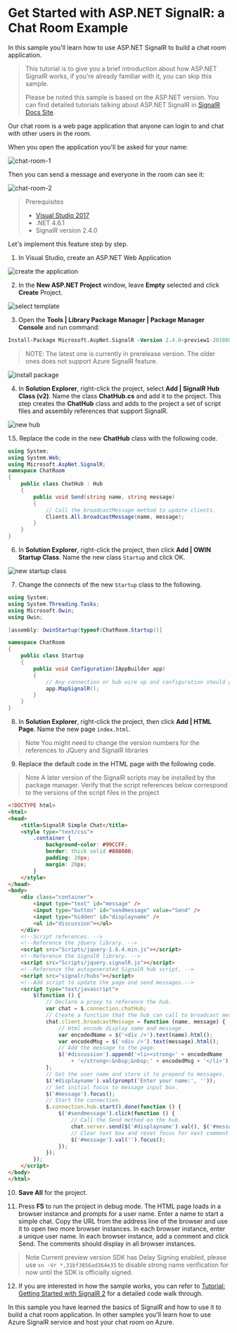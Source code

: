 # Get Started with ASP.NET SignalR: a Chat Room Example

In this sample you'll learn how to use ASP.NET SignalR to build a chat room application.

> This tutorial is to give you a brief introduction about how ASP.NET SignalR works, if you're already familiar with it, you can skip this sample.
>
> Please be noted this sample is based on the ASP.NET version. You can find detailed tutorials talking about ASP.NET SignalR in [SignalR Docs Site](https://docs.microsoft.com/en-us/aspnet/signalr/).

Our chat room is a web page application that anyone can login to and chat with other users in the room.

When you open the application you'll be asked for your name:

![chat-room-1](../images/1.chat-room-1.png)

Then you can send a message and everyone in the room can see it:

![chat-room-2](../images/1.chat-room-2.png)

> Prerequisites
> * [Visual Studio 2017](https://visualstudio.microsoft.com/downloads/)
> * .NET 4.6.1
> * SignalR version 2.4.0

Let's implement this feature step by step.

1. In Visual Studio, create an ASP.NET Web Application

![create the application](../images/1-1.create.png)

2. In the **New ASP.NET Project** window, leave **Empty** selected and click **Create** Project.

![select template](../images/1-2.select.template.png)

   
3. Open the **Tools | Library Package Manager | Package Manager Console** and run command:

```ps
Install-Package Microsoft.AspNet.SignalR -Version 2.4.0-preview1-20180918-02 -Source https://dotnet.myget.org/F/aspnet-signalr/api/v3/index.json
```

> NOTE: The latest one is currently in prerelease version. The older ones does not support Azure SignalR feature.

![install package](../images/1-3.package.png)

4. In **Solution Explorer**, right-click the project, select **Add | SignalR Hub Class (v2)**. Name the class **ChatHub.cs** and add it to the project. This step creates the **ChatHub** class and adds to the project a set of script files and assembly references that support SignalR.

![new hub](../images/1-4.new.hub.png)

1.5. Replace the code in the new **ChatHub** class with the following code.

```csharp
using System;
using System.Web;
using Microsoft.AspNet.SignalR;
namespace ChatRoom
{
    public class ChatHub : Hub
    {
        public void Send(string name, string message)
        {
            // Call the broadcastMessage method to update clients.
            Clients.All.broadcastMessage(name, message);
        }
    }
}
```

6. In **Solution Explorer**, right-click the project, then click **Add | OWIN Startup Class**. Name the new class `Startup` and click OK.

![new startup class](../images/1-6.new.startup.png)

7. Change the connects of the new `Startup` class to the following.

```csharp
using System;
using System.Threading.Tasks;
using Microsoft.Owin;
using Owin;

[assembly: OwinStartup(typeof(ChatRoom.Startup))]

namespace ChatRoom
{
    public class Startup
    {
        public void Configuration(IAppBuilder app)
        {
            // Any connection or hub wire up and configuration should go here
            app.MapSignalR();
        }
    }
}
```

8. In **Solution Explorer**, right-click the project, then click **Add | HTML Page**. Name the new page `index.html`.

> Note
> You might need to change the version numbers for the references to JQuery and SignalR libraries

9. Replace the default code in the HTML page with the following code.

> Note
> A later version of the SignalR scripts may be installed by the package manager. Verify that the script references below correspond to the versions of the script files in the project

```html
<!DOCTYPE html>
<html>
<head>
    <title>SignalR Simple Chat</title>
    <style type="text/css">
        .container {
            background-color: #99CCFF;
            border: thick solid #808080;
            padding: 20px;
            margin: 20px;
        }
    </style>
</head>
<body>
    <div class="container">
        <input type="text" id="message" />
        <input type="button" id="sendmessage" value="Send" />
        <input type="hidden" id="displayname" />
        <ul id="discussion"></ul>
    </div>
    <!--Script references. -->
    <!--Reference the jQuery library. -->
    <script src="Scripts/jquery-1.6.4.min.js"></script>
    <!--Reference the SignalR library. -->
    <script src="Scripts/jquery.signalR.js"></script>
    <!--Reference the autogenerated SignalR hub script. -->
    <script src="signalr/hubs"></script>
    <!--Add script to update the page and send messages.-->
    <script type="text/javascript">
        $(function () {
            // Declare a proxy to reference the hub.
            var chat = $.connection.chatHub;
            // Create a function that the hub can call to broadcast messages.
            chat.client.broadcastMessage = function (name, message) {
                // Html encode display name and message.
                var encodedName = $('<div />').text(name).html();
                var encodedMsg = $('<div />').text(message).html();
                // Add the message to the page.
                $('#discussion').append('<li><strong>' + encodedName
                    + '</strong>:&nbsp;&nbsp;' + encodedMsg + '</li>');
            };
            // Get the user name and store it to prepend to messages.
            $('#displayname').val(prompt('Enter your name:', ''));
            // Set initial focus to message input box.
            $('#message').focus();
            // Start the connection.
            $.connection.hub.start().done(function () {
                $('#sendmessage').click(function () {
                    // Call the Send method on the hub.
                    chat.server.send($('#displayname').val(), $('#message').val());
                    // Clear text box and reset focus for next comment.
                    $('#message').val('').focus();
                });
            });
        });
    </script>
</body>
</html>
```

10. **Save All** for the project.

11. Press **F5** to run the project in debug mode. The HTML page loads in a browser instance and prompts for a user name. Enter a name to start a simple chat. Copy the URL from the address line of the browser and use it to open two more browser instances. In each browser instance, enter a unique user name. In each browser instance, add a comment and click Send. The comments should display in all browser instances.

> Note
> Current preview version SDK has Delay Signing enabled, please use `sn -Vr *,31bf3856ad364e35` to disable strong name verification for now until the SDK is officially signed.

12. If you are interested in how the sample works, you can refer to [Tutorial: Getting Started with SignalR 2](https://docs.microsoft.com/en-us/aspnet/signalr/overview/getting-started/tutorial-getting-started-with-signalr#examine-the-code) for a detailed code walk through.

In this sample you have learned the basics of SignalR and how to use it to build a chat room application.
In other samples you'll learn how to use Azure SignalR service and host your chat room on Azure.
